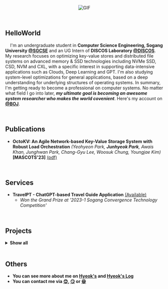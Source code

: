 <p align="center">
<img align="center" alt="GIF" src="https://media1.giphy.com/media/3oKIPnAiaMCws8nOsE/giphy.gif?cid=ecf05e47fp2kwa76abo0wt1esa90i735t2frr1xxxe5bcc23&rid=giphy.gif&ct=g" />
</p>

<p align="center">
<!--  <img alig src="https://github-profile-trophy.vercel.app/?username=junttang&column=6&rank=SSS,SS,S,AAA,AA,A,B,C" /> -->
</p>
<br/>

**HelloWorld**
---

&nbsp; &nbsp; I'm an undergraduate student in **Computer Science Engineering, Sogang University [@SGCSE](https://cs.sogang.ac.kr/cs/index_new.html)** and an UG Intern of **DISCOS Laboratory [@DISCOS](http://discos.sogang.ac.kr/)**. My research focuses on optimizing key-value stores and distributed file systems on advanced memory & SSD technologies including NVMe SSD, CSD, NVM and CXL, with a specific interest in supporting data-intensive applications such as Clouds, Deep Learning and GPT. I'm also studying system-level optimizations for general applications, based on a deep understanding for underlying structures of operating systems. In summary, I'm getting ready to become a professional on computer systems. No matter what field I go into later, **_my ultimate goal is becoming an awesome system researcher who makes the world covenient_**. Here's my account on **[@BOJ](https://www.acmicpc.net/user/junttang)**.

<br/>

**Publications**
---
<!--START_SECTION:activity-->
- **OctoKV: An Agile Network-based Key-Value Storage System with Robust Load Orchestration** _(Yeohyeon Park, **Junhyeok Park**, Awais Khan, Junghwan Park, Chang-Gyu Lee, Woosuk Chung, Youngjae Kim)_ **\[MASCOTS'23\]** [(pdf)](https://discos.sogang.ac.kr/file/2023/intl_conf/MASCOTS_2023_Y_Park.pdf)
<!--END_SECTION:activity-->

<br/>

**Services**
---
<!--START_SECTION:activity-->
- **TravelPT - ChatGPT-based Travel Guide Application** [(Available)](http://cscp2.sogang.ac.kr/CSE4186/index.php/%EC%8C%88%EB%B0%95%ED%95%9C%EA%B9%80) <br>
  - _Won the Grand Prize at '2023-1 Sogang Convergence Technology Competition'_
<!--END_SECTION:activity-->

<br/>

**Projects**
---
<details>
<summary><b>Show all</b></summary>
<div markdown="1">

|Title|Repo|Date|
|--|--|--|
|Embedded System Software Developments|[Link](https://github.com/junttang/EmbeddedSystemSoftware)|06/23|
|PintOS Projects for studying OS Concepts|[Link](https://github.com/junttang/PintOSprojects)|12/22|
|Tiny-based C-Minus Compiler Construction|[Link](https://github.com/junttang/TinyBasedC-Compiler)|12/22|
|Electronics Vendor Company Database Project|[Link](https://github.com/junttang/ElecVendorCompDatabase)|06/22|
|C-style Dynamic Memory Allocator (malloc-lab)|[Link](https://github.com/junttang/DynamicMemoryAllocator)|06/22|
|Event&Thread-based Concurrent Stock Server|[Link](https://github.com/junttang/ConcurrentServerProject)|05/22|
|Bash-like Linux Shell Development Project|[Link](https://github.com/junttang/MyShellProject)|04/22|
|Programming FPGA with Verilog HDL in Vivado IDE|[Link](https://github.com/junttang/ProgrammingFPGA)|12/21|
|WhereIsMyCheese - OFS(OpenFrameWork)-based Maze Game|[Link](https://github.com/junttang/MazeGameOFSbased)|12/21|
|Assembly Programming with x86 MASM Assembler|[Link](https://github.com/junttang/AssemblyProgrammingAssign)|05/21|

</div>
</details>
<br/>

**Others**
---
- **You can see more about me on [Hyeok's](https://junttang.github.io/HyeoksPersonalWebSite/) and [Hyeok's Log](https://velog.io/@junttang)**
- **You can contact me via [:blush:](mailto:junttang123@naver.com), [:smirk:](mailto:junttang@sogang.ac.kr) or [:laughing:](https://www.instagram.com/hyeok_travel/)**
<br/>
